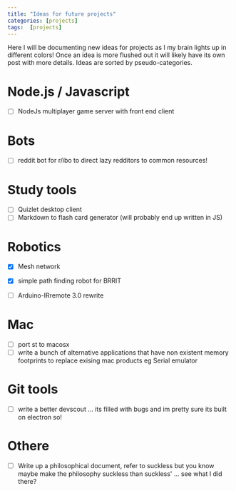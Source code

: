 ```yaml
---
title: "Ideas for future projects"
categories: [projects]
tags:  [projects]
---
```


Here I will be documenting new ideas for projects as I my brain lights up in different colors! Once an idea is more flushed out it will likely have its own post with more details. Ideas are sorted by pseudo-categories.


# Node.js / Javascript
- [ ] NodeJs multiplayer game server with front end client

# Bots
- [ ] reddit bot for r/ibo to direct lazy redditors to common resources!

# Study tools
- [ ] Quizlet desktop client
- [ ] Markdown to flash card generator (will probably end up written in JS)

# Robotics
- [x] Mesh network
- [x] simple path finding robot for BRRIT
- [ ] Arduino-IRremote 3.0 rewrite


# Mac
- [ ] port st to macosx
- [ ] write a bunch of alternative applications that have non existent memory footprints to replace exising mac products eg Serial emulator

# Git tools
- [ ] write a better devscout ... its filled with bugs and im pretty sure its built on electron so!

# Othere
- [ ] Write up a philosophical document, refer to suckless but you know maybe make the philosophy suckless than suckless' ... see what I did there?
